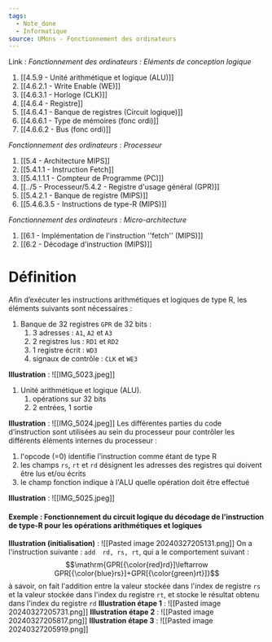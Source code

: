 ```yaml
---
tags:
  - Note_done
  - Informatique
source: UMons - Fonctionnement des ordinateurs
---
```


Link :
_Fonctionnement des ordinateurs : Eléments de conception logique_
1. [[4.5.9 - Unité arithmétique et logique (ALU)]]
2. [[4.6.2.1 - Write Enable (WE)]]
3. [[4.6.3.1 - Horloge (CLK)]]
4. [[4.6.4 - Registre]]
5. [[4.6.4.1 - Banque de registres (Circuit logique)]]
6. [[4.6.6.1 - Type de mémoires (fonc ordi)]]
7. [[4.6.6.2 - Bus (fonc ordi)]]

_Fonctionnement des ordinateurs : Processeur_
1. [[5.4 - Architecture MIPS]]
2. [[5.4.1.1 - Instruction Fetch]]
3. [[5.4.1.1.1 - Compteur de Programme (PC)]]
4. [[../5 - Processeur/5.4.2 - Registre d'usage général (GPR)]]
5. [[5.4.2.1 - Banque de registre (MIPS)]]
8. [[5.4.6.3.5 - Instructions de type-R (MIPS)]]



_Fonctionnement des ordinateurs : Micro-architecture_
1. [[6.1 - Implémentation de l'instruction ''fetch'' (MIPS)]]
2. [[6.2 - Décodage d'instruction (MIPS)]]

# Définition
Afin d’exécuter les instructions arithmétiques et logiques de type R, les éléments suivants sont nécessaires :
1. Banque de 32 registres `GPR` de 32 bits : 
	1. 3 adresses : `A1`, `A2` et `A3`
	2. 2 registres lus : `RD1` et `RD2`
	3. 1 registre écrit : `WD3`
	4. signaux de contrôle : `CLK` et `WE3`

**Illustration** : ![[IMG_5023.jpeg]]
1. Unité arithmétique et logique (ALU).
	1. opérations sur 32 bits
	2. 2 entrées, 1 sortie

**Illustration** : ![[IMG_5024.jpeg]]
Les différentes parties du code d’instruction sont utilisées au sein du processeur pour contrôler les différents éléments internes du processeur :
1. l'opcode (=0) identifie l’instruction comme étant de type R
2. les champs `rs`, `rt` et `rd` désignent les adresses des registres qui doivent être lus et/ou écrits
3. le champ fonction indique à l'ALU quelle opération doit être effectué

**Illustration** : ![[IMG_5025.jpeg]]
#### Exemple : Fonctionnement du circuit logique du décodage de l’instruction de type-R pour les opérations arithmétiques et logiques 
**Illustration (initialisation)** : ![[Pasted image 20240327205131.png]]
On a l'instruction suivante : `add  rd, rs, rt`, qui a le comportement suivant : $$\mathrm{GPR[{\color{red}rd}]\leftarrow GPR[{\color{blue}rs}]+GPR[{\color{green}rt}]}$$ à savoir, on fait l'addition entre la valeur stockée dans l'index de registre `rs` et la valeur stockée dans l'index du registre `rt`, et stocke le résultat obtenu dans l'index du registre `rd`
**Illustration étape 1** : ![[Pasted image 20240327205731.png]]
**Illustration étape 2** : ![[Pasted image 20240327205817.png]]
**Illustration étape 3** : ![[Pasted image 20240327205919.png]]
